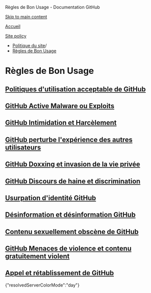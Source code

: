 Règles de Bon Usage - Documentation GitHub

[Skip to main content](#main-content)

[Accueil](/fr)

[Site policy](/fr/site-policy)

* [Politique du site](/fr/site-policy)/
* [Règles de Bon Usage](/fr/site-policy/acceptable-use-policies)

Règles de Bon Usage
==========

[Politiques d'utilisation acceptable de GitHub](/fr/site-policy/acceptable-use-policies/github-acceptable-use-policies)
----------

[GitHub Active Malware ou Exploits](/fr/site-policy/acceptable-use-policies/github-active-malware-or-exploits)
----------

[GitHub Intimidation et Harcèlement](/fr/site-policy/acceptable-use-policies/github-bullying-and-harassment)
----------

[GitHub perturbe l'expérience des autres utilisateurs](/fr/site-policy/acceptable-use-policies/github-disrupting-the-experience-of-other-users)
----------

[GitHub Doxxing et invasion de la vie privée](/fr/site-policy/acceptable-use-policies/github-doxxing-and-invasion-of-privacy)
----------

[GitHub Discours de haine et discrimination](/fr/site-policy/acceptable-use-policies/github-hate-speech-and-discrimination)
----------

[Usurpation d'identité GitHub](/fr/site-policy/acceptable-use-policies/github-impersonation)
----------

[Désinformation et désinformation GitHub](/fr/site-policy/acceptable-use-policies/github-misinformation-and-disinformation)
----------

[Contenu sexuellement obscène de GitHub](/fr/site-policy/acceptable-use-policies/github-sexually-obscene-content)
----------

[GitHub Menaces de violence et contenu gratuitement violent](/fr/site-policy/acceptable-use-policies/github-threats-of-violence-and-gratuitously-violent-content)
----------

[Appel et rétablissement de GitHub](/fr/site-policy/acceptable-use-policies/github-appeal-and-reinstatement)
----------

{"resolvedServerColorMode":"day"}
